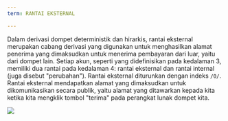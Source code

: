 ```yaml
---
term: RANTAI EKSTERNAL

---
```

Dalam derivasi dompet deterministik dan hirarkis, rantai eksternal merupakan cabang derivasi yang digunakan untuk menghasilkan alamat penerima yang dimaksudkan untuk menerima pembayaran dari luar, yaitu dari dompet lain. Setiap akun, seperti yang didefinisikan pada kedalaman 3, memiliki dua rantai pada kedalaman 4: rantai eksternal dan rantai internal (juga disebut "perubahan"). Rantai eksternal diturunkan dengan indeks `/0/`. Rantai eksternal mendapatkan alamat yang dimaksudkan untuk dikomunikasikan secara publik, yaitu alamat yang ditawarkan kepada kita ketika kita mengklik tombol "terima" pada perangkat lunak dompet kita.

![](../../dictionnaire/assets/22.webp)